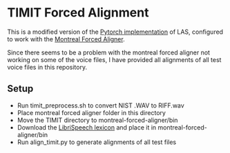 # TIMIT Forced Alignment
This is a modified version of the [Pytorch implementation](https://github.com/AzizCode92/Listen-Attend-and-Spell-Pytorch) of LAS, configured to work with the [Montreal Forced Aligner](https://github.com/MontrealCorpusTools/Montreal-Forced-Aligner).

Since there seems to be a problem with the montreal forced aligner not working on some of the voice files, I have provided all alignments of all test voice files in this repository.

## Setup
- Run timit_preprocess.sh to convert NIST .WAV to RIFF.wav
- Place montreal forced aligner folder in this directory
- Move the TIMIT directory to montreal-forced-aligner/bin
- Download the [LibriSpeech lexicon](http://www.openslr.org/resources/11/librispeech-lexicon.txt) and place it in montreal-forced-aligner/bin
- Run align_timit.py to generate alignments of all test files